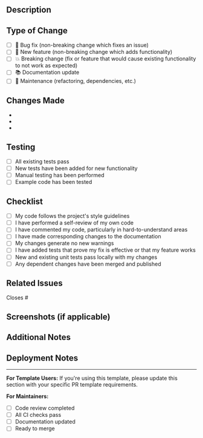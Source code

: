 ## Description

<!-- Provide a brief description of the changes in this PR -->

## Type of Change

<!-- Mark the relevant option with an "x" -->

- [ ] 🐛 Bug fix (non-breaking change which fixes an issue)
- [ ] 🚀 New feature (non-breaking change which adds functionality)
- [ ] 💥 Breaking change (fix or feature that would cause existing functionality to not work as expected)
- [ ] 📚 Documentation update
- [ ] 🔧 Maintenance (refactoring, dependencies, etc.)

## Changes Made

<!-- List the specific changes made in this PR -->

- 
- 
- 

## Testing

<!-- Describe how you tested these changes -->

- [ ] All existing tests pass
- [ ] New tests have been added for new functionality
- [ ] Manual testing has been performed
- [ ] Example code has been tested

## Checklist

<!-- Mark completed items with an "x" -->

- [ ] My code follows the project's style guidelines
- [ ] I have performed a self-review of my own code
- [ ] I have commented my code, particularly in hard-to-understand areas
- [ ] I have made corresponding changes to the documentation
- [ ] My changes generate no new warnings
- [ ] I have added tests that prove my fix is effective or that my feature works
- [ ] New and existing unit tests pass locally with my changes
- [ ] Any dependent changes have been merged and published

## Related Issues

<!-- Link any related issues using "Closes #123" or "Fixes #123" -->

Closes #

## Screenshots (if applicable)

<!-- Add screenshots to help explain your changes -->

## Additional Notes

<!-- Add any additional notes, considerations, or context -->

## Deployment Notes

<!-- Any special considerations for deployment -->

---

**For Template Users:**
If you're using this template, please update this section with your specific PR template requirements.

**For Maintainers:**
- [ ] Code review completed
- [ ] All CI checks pass
- [ ] Documentation updated
- [ ] Ready to merge
